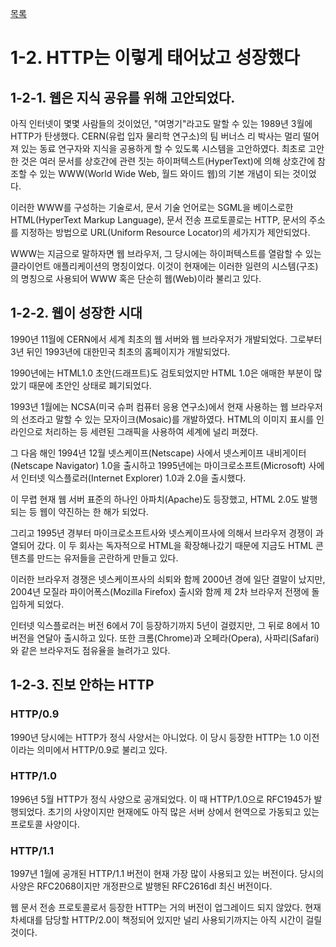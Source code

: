 [목록](https://github.com/JungInBaek/TIL/blob/main/README.md)

# 1-2. HTTP는 이렇게 태어났고 성장했다

## 1-2-1. 웹은 지식 공유를 위해 고안되었다.
아직 인터넷이 몇몇 사람들의 것이었던, "여명기"라고도 말할 수 있는 1989년 3월에 HTTP가 탄생했다. CERN(유럽 입자 물리학 연구소)의 팀 버너스 리 박사는 멀리 떨어져 있는 동료 연구자와 지식을 공용하게 할 수 있도록 시스템을 고안하였다. 최초로 고안한 것은 여러 문서를 상호간에 관련 짓는 하이퍼텍스트(HyperText)에 의해 상호간에 참조할 수 있는 WWW(World Wide Web, 월드 와이드 웹)의 기본 개념이 되는 것이었다.

이러한 WWW를 구성하는 기술로서, 문서 기술 언어로는 SGML을 베이스로한 HTML(HyperText Markup Language), 문서 전송 프로토콜로는 HTTP, 문서의 주소를 지정하는 방법으로 URL(Uniform Resource Locator)의 세가지가 제안되었다.

WWW는 지금으로 말하자면 웹 브라우저, 그 당시에는 하이퍼텍스트를 열람할 수 있는 클라이언트 애플리케이션의 명칭이었다. 이것이 현재에는 이러한 일련의 시스템(구조)의 명칭으로 사용되어 WWW 혹은 단순히 웹(Web)이라 불리고 있다.

## 1-2-2. 웹이 성장한 시대
1990년 11월에 CERN에서 세계 최초의 웹 서버와 웹 브라우저가 개발되었다. 그로부터 3년 뒤인 1993년에 대한민국 최초의 홈페이지가 개발되었다.

1990년에는 HTML1.0 초안(드래프트)도 검토되었지만 HTML 1.0은 애매한 부분이 많았기 때문에 초안인 상태로 폐기되었다.

1993년 1월에는 NCSA(미국 슈퍼 컴퓨터 응용 연구소)에서 현재 사용하는 웹 브라우저의 선조라고 말할 수 있는 모자이크(Mosaic)를 개발하였다. HTML의 이미지 표시를 인라인으로 처리하는 등 세련된 그래픽을 사용하여 세계에 널리 퍼졌다.

그 다음 해인 1994년 12월 넷스케이프(Netscape) 사에서 넷스케이프 내비게이터(Netscape Navigator) 1.0을 출시하고 1995년에는 마이크로소프트(Microsoft) 사에서 인터넷 익스플로러(Internet Explorer) 1.0과 2.0을 출시했다.

이 무렵 현재 웹 서버 표준의 하나인 아파치(Apache)도 등장했고, HTML 2.0도 발행되는 등 웹이 약진하는 한 해가 되었다.

그리고 1995년 경부터 마이크로소프트사와 넷스케이프사에 의해서 브라우저 경쟁이 과열되어 갔다. 이 두 회사는 독자적으로 HTML을 확장해나갔기 때문에 지금도 HTML 콘텐츠를 만드는 유저들을 곤란하게 만들고 있다.

이러한 브라우저 경쟁은 넷스케이프사의 쇠퇴와 함께 2000년 경에 일단 결말이 났지만, 2004년 모질라 파이어폭스(Mozilla Firefox) 출시와 함께 제 2차 브라우저 전쟁에 돌입하게 되었다.

인터넷 익스플로러는 버전 6에서 7이 등장하기까지 5년이 걸렸지만, 그 뒤로 8에서 10버전을 연달아 출시하고 있다. 또한 크롬(Chrome)과 오페라(Opera), 사파리(Safari)와 같은 브라우저도 점유율을 늘려가고 있다.

## 1-2-3. 진보 안하는 HTTP

### HTTP/0.9
1990년 당시에는 HTTP가 정식 사양서는 아니었다. 이 당시 등장한 HTTP는 1.0 이전이라는 의미에서 HTTP/0.9로 불리고 있다.

### HTTP/1.0
1996년 5월 HTTP가 정식 사양으로 공개되었다. 이 때 HTTP/1.0으로 RFC1945가 발행되었다. 초기의 사양이지만 현재에도 아직 많은 서버 상에서 현역으로 가동되고 있는 프로토콜 사양이다.

### HTTP/1.1
1997년 1월에 공개된 HTTP/1.1 버전이 현재 가장 많이 사용되고 있는 버전이다. 당시의 사양은 RFC2068이지만 개정판으로 발행된 RFC2616dl 최신 버전이다.

웹 문서 전송 프로토콜로서 등장한 HTTP는 거의 버전이 업그레이드 되지 않았다. 현재 차세대를 담당할 HTTP/2.0이 책정되어 있지만 널리 사용되기까지는 아직 시간이 걸릴 것이다.
